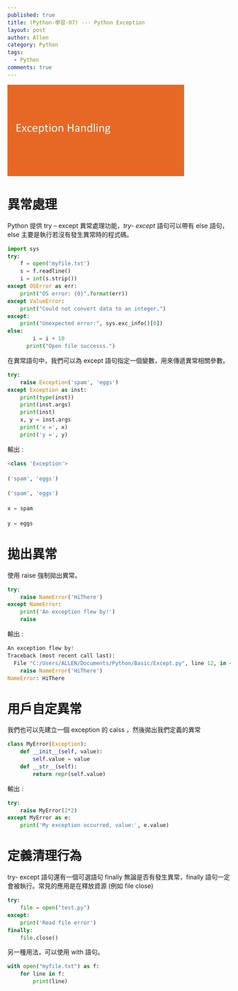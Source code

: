 ```yaml
---
published: true
title: (Python-學習-07) --- Python Exception
layout: post
author: Allen
category: Python
tags: 
  - Python
comments: true
---
```


![book](/images/blog/20180130/20180130-000.png)


# 異常處理
Python 提供 try – except 異常處理功能，*try- except* 語句可以帶有 else 語句， else 主要是執行若沒有發生異常時的程式碼。
```python
import sys
try:
    f = open('myfile.txt')
    s = f.readline()
    i = int(s.strip())
except OSError as err:
    print("OS error: {0}".format(err))
except ValueError:
    print("Could not convert data to an integer.")
except:
    print("Unexpected error:", sys.exc_info()[0])
else:
        i = i + 10
      print("Open file successs.")
```
在異常語句中，我們可以為 except 語句指定一個變數，用來傳遞異常相關參數。
```python
try:
    raise Exception('spam', 'eggs')
except Exception as inst:
    print(type(inst))
    print(inst.args)
    print(inst)
    x, y = inst.args
    print('x =', x)
    print('y =', y)
```
輸出 :
```python
<class 'Exception'>

('spam', 'eggs')

('spam', 'eggs')

x = spam

y = eggs
```

# 拋出異常
使用 raise 強制拋出異常。
```python
try:
    raise NameError('HiThere')
except NameError:
    print('An exception flew by!')
    raise
```
輸出 :
```python
An exception flew by!
Traceback (most recent call last):
  File "C:/Users/ALLEN/Documents/Python/Basic/Except.py", line 12, in <module>
    raise NameError('HiThere')
NameError: HiThere
```

#  用戶自定異常
我們也可以先建立一個 exception 的 calss ，然後拋出我們定義的異常
```python
class MyError(Exception):
    def __init__(self, value):
        self.value = value
    def __str__(self):
        return repr(self.value)
```
輸出 :
```python
try:
    raise MyError(2*2)
except MyError as e:
    print('My exception occurred, value:', e.value)
```

# 定義清理行為
try- except 語句還有一個可選語句 finally
無論是否有發生異常，finally 語句一定會被執行。常見的應用是在釋放資源 (例如 file close)
```python
try:
    file = open("test.py")
except:
    print('Read file error')
finally:
    file.close()
```
另一種用法，可以使用 with 語句。
```python
with open("myfile.txt") as f:
    for line in f:
        print(line)
```
